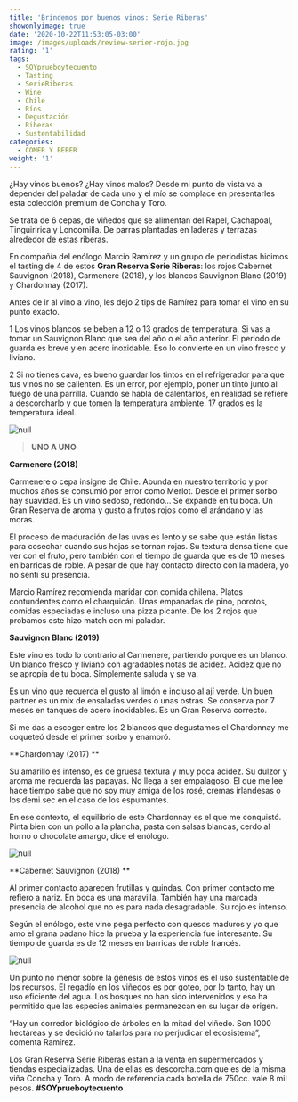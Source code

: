 ```yaml
---
title: 'Brindemos por buenos vinos: Serie Riberas'
showonlyimage: true
date: '2020-10-22T11:53:05-03:00'
image: /images/uploads/review-serier-rojo.jpg
rating: '1'
tags:
  - SOYprueboytecuento
  - Tasting
  - SerieRiberas
  - Wine
  - Chile
  - Ríos
  - Degustación
  - Riberas
  - Sustentabilidad
categories:
  - COMER Y BEBER
weight: '1'
---
```

¿Hay vinos buenos? ¿Hay vinos malos? Desde mi punto de vista va a depender del paladar de cada uno y el mío se complace en presentarles esta colección premium de Concha y Toro.

<!--more-->

Se trata de 6 cepas, de viñedos que se alimentan del Rapel, Cachapoal, Tinguiririca y Loncomilla. De parras plantadas en laderas y terrazas alrededor de estas riberas.

En compañía del enólogo Marcio Ramírez y un grupo de periodistas hicimos el tasting de 4 de estos **Gran Reserva Serie Riberas**: los rojos Cabernet Sauvignon (2018), Carmenere (2018), y los blancos Sauvignon Blanc (2019) y Chardonnay (2017).

Antes de ir al vino a vino, les dejo 2 tips de Ramírez para tomar el vino en su punto exacto.

1 Los vinos blancos se beben a 12 o 13 grados de temperatura. Si vas a tomar un Sauvignon Blanc que sea del año o el año anterior. El periodo de guarda es breve y en acero inoxidable. Eso lo convierte en un vino fresco y liviano. 

2 Si no tienes cava, es bueno guardar los tintos en el refrigerador para que tus vinos no se calienten. Es un error, por ejemplo, poner un tinto junto al fuego de una parrilla. Cuando se habla de calentarlos, en realidad se refiere a descorcharlo y que tomen la temperatura ambiente. 17 grados es la temperatura ideal.

![null](/images/uploads/review-serier-todos.jpg)

> **UNO A UNO**

**Carmenere (2018)**

Carmenere o cepa insigne de Chile. Abunda en nuestro territorio y por muchos años se consumió por error como Merlot. Desde el primer sorbo hay suavidad. Es un vino sedoso, redondo… Se expande en tu boca. Un Gran Reserva de aroma y gusto a frutos rojos como el arándano y las moras.

El proceso de maduración de las uvas es lento y se sabe que están listas para cosechar cuando sus hojas se tornan rojas. Su textura densa tiene que ver con el fruto, pero también con el tiempo de guarda que es de 10 meses en barricas de roble. A pesar de que hay contacto directo con la madera, yo no sentí su presencia.

Marcio Ramírez recomienda maridar con comida chilena. Platos contundentes como el charquicán. Unas empanadas de pino, porotos, comidas especiadas e incluso una pizza picante. De los 2 rojos que probamos este hizo match con mi paladar.

**Sauvignon Blanc (2019)**

Este vino es todo lo contrario al Carmenere, partiendo porque es un blanco. Un blanco fresco y liviano con agradables notas de acidez. Acidez que no se apropia de tu boca. Simplemente saluda y se va. 

Es un vino que recuerda el gusto al limón e incluso al ají verde. Un buen partner es un mix de ensaladas verdes o unas ostras. Se conserva por 7 meses en tanques de acero inoxidables. Es un Gran Reserva correcto. 

Si me das a escoger entre los 2 blancos que degustamos el Chardonnay me coqueteó desde el primer sorbo y enamoró.

**Chardonnay (2017)
**

Su amarillo es intenso, es de gruesa textura y muy poca acidez. Su dulzor y aroma me recuerda las papayas. No llega a ser empalagoso. El que me lee hace tiempo sabe que no soy muy amiga de los rosé, cremas irlandesas o los demi sec en el caso de los espumantes.

En ese contexto, el equilibrio de este Chardonnay es el que me conquistó. Pinta bien con un pollo a la plancha, pasta con salsas blancas, cerdo al horno o chocolate amargo, dice el enólogo. 

![null](/images/uploads/review-serier-blancos.jpg)

**Cabernet Sauvignon (2018)
**

Al primer contacto aparecen frutillas y guindas. Con primer contacto me refiero a nariz. En boca es una maravilla. También hay una marcada presencia de alcohol que no es para nada desagradable. Su rojo es intenso.

Según el enólogo, este vino pega perfecto con quesos maduros y yo que amo el grana padano hice la prueba y la experiencia fue interesante. Su tiempo de guarda es de 12 meses en barricas de roble francés.

![null](/images/uploads/review-serier-cs.jpg)

Un punto no menor sobre la génesis de estos vinos es el uso sustentable de los recursos. El regadío en los viñedos es por goteo, por lo tanto, hay un uso eficiente del agua. Los bosques no han sido intervenidos y eso ha permitido que las especies animales permanezcan en su lugar de origen.

“Hay un corredor biológico de árboles en la mitad del viñedo. Son 1000 hectáreas y se decidió no talarlos para no perjudicar el ecosistema”, comenta Ramírez.

Los Gran Reserva Serie Riberas están a la venta en supermercados y tiendas especializadas. Una de ellas es descorcha.com que es de la misma viña Concha y Toro. A modo de referencia cada botella de 750cc. vale 8 mil pesos. **\#SOYprueboytecuento**

